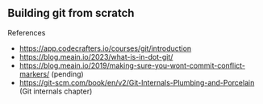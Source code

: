 ## Building git from scratch

References
- https://app.codecrafters.io/courses/git/introduction
- https://blog.meain.io/2023/what-is-in-dot-git/
- https://blog.meain.io/2019/making-sure-you-wont-commit-conflict-markers/ (pending)
- https://git-scm.com/book/en/v2/Git-Internals-Plumbing-and-Porcelain (Git internals chapter)